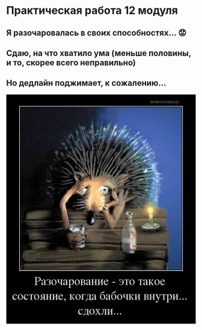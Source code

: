 # Практическая работа 12 модуля
## Я разочаровалась в своих способностях... 😟
## Сдаю, на что хватило ума (меньше половины, и то, скорее всего неправильно) 
## Но дедлайн поджимает, к сожалению...
![disappointment](./disappointment.webp)
